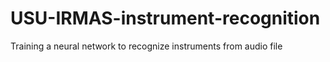 # USU-IRMAS-instrument-recognition
 Training a neural network to recognize instruments from audio file

